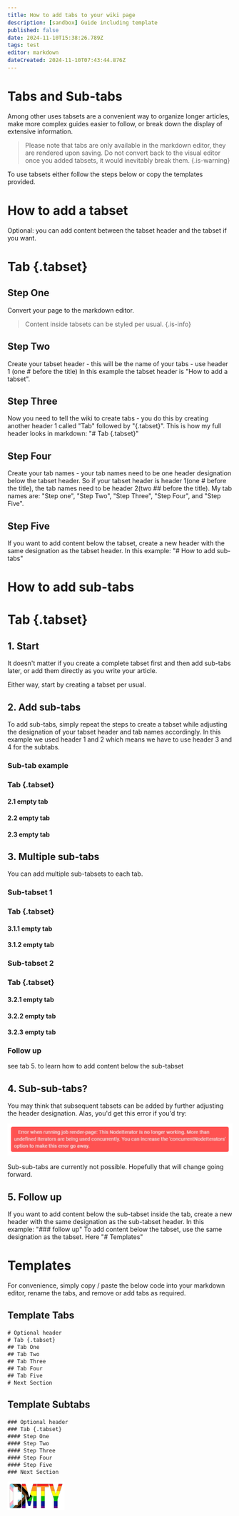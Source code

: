 ```yaml
---
title: How to add tabs to your wiki page
description: [sandbox] Guide including template
published: false
date: 2024-11-10T15:38:26.789Z
tags: test
editor: markdown
dateCreated: 2024-11-10T07:43:44.876Z
---
```


# Tabs and Sub-tabs

Among other uses tabsets are a convenient way to organize longer articles, make more complex guides easier to follow, or break down the display of extensive information.

> Please note that tabs are only available in the markdown editor, they are rendered upon saving. 
Do not convert back to the visual editor once you added tabsets, it would inevitably break them.
{.is-warning}

To use tabsets either follow the steps below or copy the templates provided.

# How to add a tabset

Optional: you can add content between the tabset header and the tabset if you want.

# Tab {.tabset}
## Step One
Convert your page to the markdown editor.
> Content inside tabsets can be styled per usual.
{.is-info}

## Step Two
Create your tabset header - this will be the name of your tabs - use header 1 (one # before the title)
In this example the tabset header is "How to add a tabset".

## Step Three
Now you need to tell the wiki to create tabs - you do this by creating another header 1 called "Tab" followed by "{.tabset}".
This is how my full header looks in markdown:
"# Tab {.tabset}"

## Step Four
Create your tab names - your tab names need to be one header designation below the tabset header. So if your tabset header is header 1(one # before the title), the tab names need to be header 2(two ## before the title).
My tab names are: "Step one", "Step Two", "Step Three", "Step Four", and "Step Five".

## Step Five
If you want to add content below the tabset, create a new header with the same designation as the tabset header.
In this example: "# How to add sub-tabs"

# How to add sub-tabs

# Tab {.tabset}
## 1. Start
It doesn't matter if you create a complete tabset first and then add sub-tabs later, or add them directly as you write your article.

Either way, start by creating a tabset per usual.

## 2. Add sub-tabs
To add sub-tabs, simply repeat the steps to create a tabset while adjusting the designation of your tabset header and tab names accordingly.
In this example we used header 1 and 2 which means we have to use header 3 and 4 for the subtabs.

### Sub-tab example
### Tab {.tabset}
#### 2.1 empty tab
#### 2.2 empty tab
#### 2.3 empty tab

## 3. Multiple sub-tabs
You can add multiple sub-tabsets to each tab.
### Sub-tabset 1
### Tab {.tabset}
#### 3.1.1 empty tab
#### 3.1.2 empty tab
### Sub-tabset 2
### Tab {.tabset}
#### 3.2.1 empty tab
#### 3.2.2 empty tab
#### 3.2.3 empty tab
### Follow up
see tab 5. to learn how to add content below the sub-tabset

## 4. Sub-sub-tabs?
You may think that subsequent tabsets can be added by further adjusting the header designation. Alas, you'd get this error if you'd try:

![error_nodeiterator.webp](/meta/tabsets/error_nodeiterator.webp)

Sub-sub-tabs are currently not possible. Hopefully that will change going forward.

## 5. Follow up
If you want to add content below the sub-tabset inside the tab, create a new header with the same designation as the sub-tabset header.
In this example: "### follow up"
To add content below the tabset, use the same designation as the tabset.
Here "# Templates"


# Templates
For convenience, simply copy / paste the below code into your markdown editor, rename the tabs, and remove or add tabs as required.

## Template Tabs

```
# Optional header
# Tab {.tabset}
## Tab One
## Tab Two
## Tab Three
## Tab Four
## Tab Five
# Next Section
```

## Template Subtabs
```
### Optional header
### Tab {.tabset}
#### Step One
#### Step Two
#### Step Three
#### Step Four
#### Step Five
### Next Section
```



![cmty_pride_logo.webp](/test/alithea/cmty_pride_logo.webp)


















